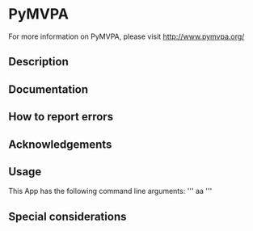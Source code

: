 # PyMVPA
For more information on PyMVPA, please visit http://www.pymvpa.org/
## Description
## Documentation
## How to report errors
## Acknowledgements
## Usage
This App has the following command line arguments:
'''
aa
'''
## Special considerations
